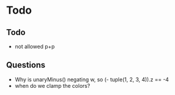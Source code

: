 # Todo

## Todo

- not allowed p+p

## Questions

- Why is unaryMinus() negating w, so (- tuple(1, 2, 3, 4)).z == -4
- when do we clamp the colors?
